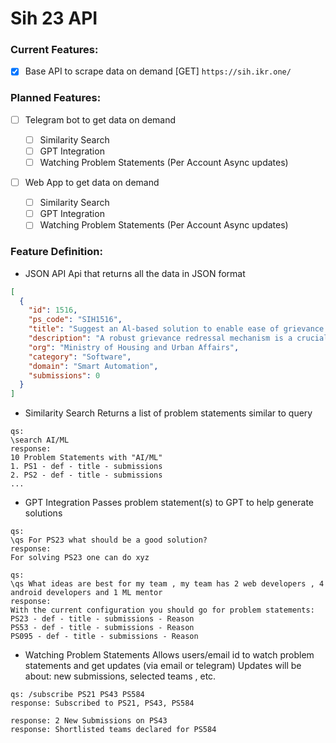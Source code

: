 # Sih 23 API

### Current Features:

- [x] Base API to scrape data on demand [GET] `https://sih.ikr.one/`

### Planned Features:

- [ ] Telegram bot to get data on demand

  - [ ] Similarity Search
  - [ ] GPT Integration
  - [ ] Watching Problem Statements (Per Account Async updates)

- [ ] Web App to get data on demand
  - [ ] Similarity Search
  - [ ] GPT Integration
  - [ ] Watching Problem Statements (Per Account Async updates)

### Feature Definition:

- JSON API
  Api that returns all the data in JSON format

```json
[
  {
    "id": 1516,
    "ps_code": "SIH1516",
    "title": "Suggest an Al-based solution to enable ease of grievance lodging and tracking for\ncitizens across multiple departments",
    "description": "A robust grievance redressal mechanism is a crucial component of any administration. An efficient and effective procedure for addresstng grievances demonstrates an administration's accountability responsiveness, and user-friendliness. However, the ease of lodging a complaint or grievance by citizens is often lacking in many lndian cities. Given the large migratory population in tndian cities, consisting of individuals who may not be familiar with English, Hindi, or the local regional language, citizens face challenges in lodging their grievances. Moreover, the process of lodging a gflevance is not always straightforward. Some department websites are inaccessible, and locating the correct website for a specific department can be difficult. lntroducing an Al-based chatbot that allows citizens to dictate their grievances in their local language and lodge them, would greatly assist citizens. This tool should be able to understand and process complaints effectively, assign them to the relevant department, and provide citizens with a unique complaint number. Real-time updates on the status of the complaint should be sent to citizens, enabling one-on-one conversations throughout the grievance lifecycle. The primary objective of this solution should be to provide citizens with an easy-to_use chatbot that facilitates efficient lodging and tracking of grievances. This would not only save citizens' time in searching for the appropriate department or category but also enabl; the administration to receive targeted grievances and enhance overall service delivery.",
    "org": "Ministry of Housing and Urban Affairs",
    "category": "Software",
    "domain": "Smart Automation",
    "submissions": 0
  }
]
```

- Similarity Search
  Returns a list of problem statements similar to query

```text
qs:
\search AI/ML
response:
10 Problem Statements with "AI/ML"
1. PS1 - def - title - submissions
2. PS2 - def - title - submissions
...
```

- GPT Integration
  Passes problem statement(s) to GPT to help generate solutions

```text
qs:
\qs For PS23 what should be a good solution?
response:
For solving PS23 one can do xyz
```

```text
qs:
\qs What ideas are best for my team , my team has 2 web developers , 4 android developers and 1 ML mentor
response:
With the current configuration you should go for problem statements:
PS23 - def - title - submissions - Reason
PS53 - def - title - submissions - Reason
PS095 - def - title - submissions - Reason
```

- Watching Problem Statements
  Allows users/email id to watch problem statements and get updates (via email or telegram)
  Updates will be about: new submissions, selected teams , etc.

```text
qs: /subscribe PS21 PS43 PS584
response: Subscribed to PS21, PS43, PS584
```

```text
response: 2 New Submissions on PS43
response: Shortlisted teams declared for PS584
```
